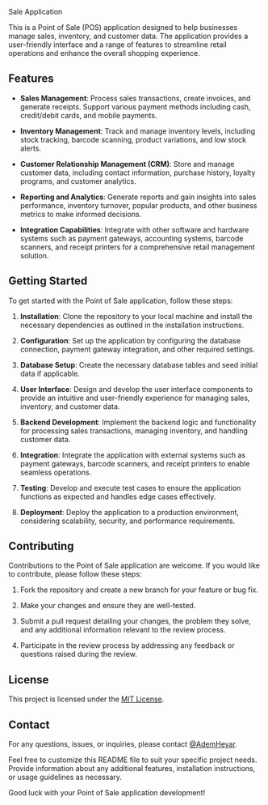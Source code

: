  Sale Application

This is a Point of Sale (POS) application designed to help businesses manage sales, inventory, and customer data. The application provides a user-friendly interface and a range of features to streamline retail operations and enhance the overall shopping experience.

## Features

- **Sales Management**: Process sales transactions, create invoices, and generate receipts. Support various payment methods including cash, credit/debit cards, and mobile payments.

- **Inventory Management**: Track and manage inventory levels, including stock tracking, barcode scanning, product variations, and low stock alerts.

- **Customer Relationship Management (CRM)**: Store and manage customer data, including contact information, purchase history, loyalty programs, and customer analytics.

- **Reporting and Analytics**: Generate reports and gain insights into sales performance, inventory turnover, popular products, and other business metrics to make informed decisions.

- **Integration Capabilities**: Integrate with other software and hardware systems such as payment gateways, accounting systems, barcode scanners, and receipt printers for a comprehensive retail management solution.

## Getting Started

To get started with the Point of Sale application, follow these steps:

1. **Installation**: Clone the repository to your local machine and install the necessary dependencies as outlined in the installation instructions.

2. **Configuration**: Set up the application by configuring the database connection, payment gateway integration, and other required settings.

3. **Database Setup**: Create the necessary database tables and seed initial data if applicable.

4. **User Interface**: Design and develop the user interface components to provide an intuitive and user-friendly experience for managing sales, inventory, and customer data.

5. **Backend Development**: Implement the backend logic and functionality for processing sales transactions, managing inventory, and handling customer data.

6. **Integration**: Integrate the application with external systems such as payment gateways, barcode scanners, and receipt printers to enable seamless operations.

7. **Testing**: Develop and execute test cases to ensure the application functions as expected and handles edge cases effectively.

8. **Deployment**: Deploy the application to a production environment, considering scalability, security, and performance requirements.

## Contributing

Contributions to the Point of Sale application are welcome. If you would like to contribute, please follow these steps:

1. Fork the repository and create a new branch for your feature or bug fix.

2. Make your changes and ensure they are well-tested.

3. Submit a pull request detailing your changes, the problem they solve, and any additional information relevant to the review process.

4. Participate in the review process by addressing any feedback or questions raised during the review.

## License

This project is licensed under the [MIT License](LICENSE.md).

## Contact

For any questions, issues, or inquiries, please contact [@AdemHeyar](mailto:ademheyar@gmail.com).

Feel free to customize this README file to suit your specific project needs. Provide information about any additional features, installation instructions, or usage guidelines as necessary.

Good luck with your Point of Sale application development!
